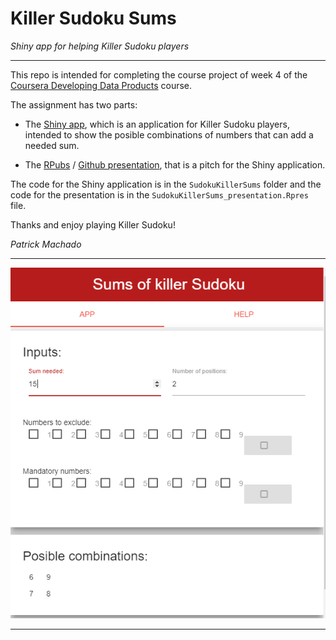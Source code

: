 # Killer Sudoku Sums

*Shiny app for helping Killer Sudoku players*

---

This repo is intended for completing the course project of week 4 of the [Coursera Developing Data Products](https://www.coursera.org/learn/data-products/peer/tMYrn/course-project-shiny-application-and-reproducible-pitch) course.

The assignment has two parts:

- The [Shiny app](https://patrickhamachado.shinyapps.io/SudokuKillerSums/), which is an application for Killer Sudoku players, intended to show the posible combinations of numbers that can add a needed sum.

- The [RPubs](http://rpubs.com/patrickhamachado/SudokuKillerSums) / [Github presentation](https://patrickhamachado.github.io/ddp_KillerSudokuSums/SudokuKillerSums_presentation.html), that is a pitch for the Shiny application.

The code for the Shiny application is in the `SudokuKillerSums` folder and the code for the presentation is in the `SudokuKillerSums_presentation.Rpres` file.

Thanks and enjoy playing Killer Sudoku!

*Patrick Machado*

---

![](Ejemplo3.png)

---
